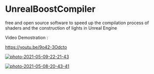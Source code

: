# UnrealBoostCompiler
free and open source software to speed up the compilation process of shaders and the construction of lights in Unreal Engine

Video Demostration :

https://youtu.be/9o42-3Odcto



<a href="https://ibb.co/CwRpGWT"><img src="https://i.ibb.co/4FhwrJ5/photo-2021-05-09-22-21-43.jpg" alt="photo-2021-05-09-22-21-43" border="0" /></a>


<a href="https://ibb.co/PYP36Qs"><img src="https://i.ibb.co/DbvsRpP/photo-2021-05-08-20-43-41.jpg" alt="photo-2021-05-08-20-43-41" border="0" /></a>
